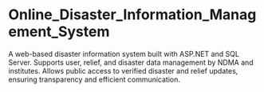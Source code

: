 # Online_Disaster_Information_Management_System
A web-based disaster information system built with ASP.NET and SQL Server. Supports user, relief, and disaster data management by NDMA and institutes. Allows public access to verified disaster and relief updates, ensuring transparency and efficient communication.
